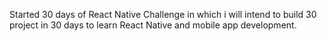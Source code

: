 Started 30 days of React Native Challenge in which i will intend to  build 30 project in 30 days to learn React Native and mobile app development.
